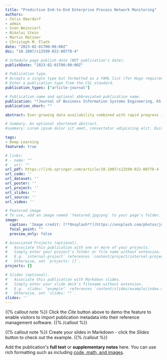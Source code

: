 ```yaml
---
title: "Predictive End-to-End Enterprise Process Network Monitoring"
authors:
- Felix Oberdorf
- admin
- Sven Weinzierl
- Nikolai Stein
- Martin Matzner
- Christoph M. Flath
date: "2023-02-01T00:00:00Z"
doi: "10.1007/s12599-022-00778-4"

# Schedule page publish date (NOT publication's date).
publishDate: "2023-02-01T00:00:00Z"

# Publication type.
# Accepts a single type but formatted as a YAML list (for Hugo requirements).
# Enter a publication type from the CSL standard.
publication_types: ["article-journal"]

# Publication name and optional abbreviated publication name.
publication: "*Journal of Business Information Systems Engineering, 65, 49-64*(2023)"
publication_short: ""

abstract: Ever-growing data availability combined with rapid progress in analytics has laid the foundation for the emergence of business process analytics. Organizations strive to leverage predictive process analytics to obtain insights. However, current implementations are designed to deal with homogeneous data. Consequently, there is limited practical use in an organization with heterogeneous data sources. The paper proposes a method for predictive end-to-end enterprise process network monitoring leveraging multi-headed deep neural networks to overcome this limitation. A case study performed with a medium-sized German manufacturing company highlights the method’s utility for organizations.

# Summary. An optional shortened abstract.
#summary: Lorem ipsum dolor sit amet, consectetur adipiscing elit. Duis posuere tellus ac convallis placerat. Proin tincidunt magna sed ex sollicitudin condimentum.

tags:
- Deep Learning
featured: true

# links:
# - name: ""
#   url: ""
url_pdf: https://link.springer.com/article/10.1007/s12599-022-00778-4
url_code: ''
url_dataset: ''
url_poster: ''
url_project: ''
url_slides: ''
url_source: ''
url_video: ''

# Featured image
# To use, add an image named `featured.jpg/png` to your page's folder. 
image:
  caption: 'Image credit: [**Unsplash**](https://unsplash.com/photos/jdD8gXaTZsc)'
  focal_point: ""
  preview_only: false

# Associated Projects (optional).
#   Associate this publication with one or more of your projects.
#   Simply enter your project's folder or file name without extension.
#   E.g. `internal-project` references `content/project/internal-project/index.md`.
#   Otherwise, set `projects: []`.
projects: []

# Slides (optional).
#   Associate this publication with Markdown slides.
#   Simply enter your slide deck's filename without extension.
#   E.g. `slides: "example"` references `content/slides/example/index.md`.
#   Otherwise, set `slides: ""`.
slides: ''
---
```


{{% callout note %}}
Click the *Cite* button above to demo the feature to enable visitors to import publication metadata into their reference management software.
{{% /callout %}}

{{% callout note %}}
Create your slides in Markdown - click the *Slides* button to check out the example.
{{% /callout %}}

Add the publication's **full text** or **supplementary notes** here. You can use rich formatting such as including [code, math, and images](https://docs.hugoblox.com/content/writing-markdown-latex/).
